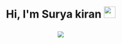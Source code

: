 
<h1 align="center">Hi, I'm Surya kiran <img src="https://media.giphy.com/media/hvRJCLFzcasrR4ia7z/giphy.gif" width="30px"/>
<p align="center">
<!--   <a href="https://github.com/DenverCoder1/readme-typing-svg"> -->
    <img src="https://readme-typing-svg.herokuapp.com?color=F0F0F0&width=380&height=45&lines=A+passionate+Android+Developer;Android+|+JAVA+|+KOTLIN;Database:+MYSQL+,+MongoDB&center=true"></a>
</p>
</h1>
